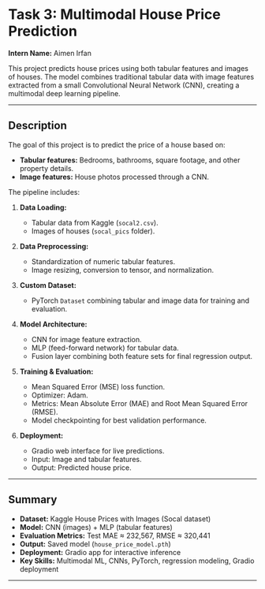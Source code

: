 # Task 3: Multimodal House Price Prediction

**Intern Name:** Aimen Irfan  

This project predicts house prices using both tabular features and images of houses. The model combines traditional tabular data with image features extracted from a small Convolutional Neural Network (CNN), creating a multimodal deep learning pipeline.  

---

## Description

The goal of this project is to predict the price of a house based on:

- **Tabular features:** Bedrooms, bathrooms, square footage, and other property details.
- **Image features:** House photos processed through a CNN.

The pipeline includes:

1. **Data Loading:**
   - Tabular data from Kaggle (`socal2.csv`).
   - Images of houses (`socal_pics` folder).

2. **Data Preprocessing:**
   - Standardization of numeric tabular features.
   - Image resizing, conversion to tensor, and normalization.

3. **Custom Dataset:**
   - PyTorch `Dataset` combining tabular and image data for training and evaluation.

4. **Model Architecture:**
   - CNN for image feature extraction.
   - MLP (feed-forward network) for tabular data.
   - Fusion layer combining both feature sets for final regression output.

5. **Training & Evaluation:**
   - Mean Squared Error (MSE) loss function.
   - Optimizer: Adam.
   - Metrics: Mean Absolute Error (MAE) and Root Mean Squared Error (RMSE).
   - Model checkpointing for best validation performance.

6. **Deployment:**
   - Gradio web interface for live predictions.
   - Input: Image and tabular features.
   - Output: Predicted house price.

---

## Summary

- **Dataset:** Kaggle House Prices with Images (Socal dataset)
- **Model:** CNN (images) + MLP (tabular features)
- **Evaluation Metrics:** Test MAE ≈ 232,567, RMSE ≈ 320,441
- **Output:** Saved model (`house_price_model.pth`)
- **Deployment:** Gradio app for interactive inference
- **Key Skills:** Multimodal ML, CNNs, PyTorch, regression modeling, Gradio deployment

---

